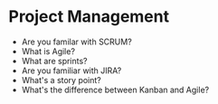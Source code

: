 # Project Management 

- Are you familar with SCRUM? 
- What is Agile?
- What are sprints?
- Are you familiar with JIRA? 
- What's a story point?
- What's the difference between Kanban and Agile?